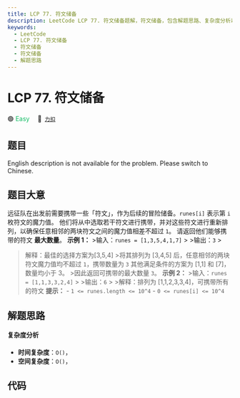 ```yaml
---
title: LCP 77. 符文储备
description: LeetCode LCP 77. 符文储备题解，符文储备，包含解题思路、复杂度分析以及完整的 JavaScript 代码实现。
keywords:
  - LeetCode
  - LCP 77. 符文储备
  - 符文储备
  - 符文储备
  - 解题思路
---
```


# LCP 77. 符文储备

🟢 <font color=#15bd66>Easy</font>&emsp; 🔗&ensp;[`力扣`](https://leetcode.cn/problems/W2ZX4X)

## 题目

English description is not available for the problem. Please switch to
Chinese.


## 题目大意

远征队在出发前需要携带一些「符文」，作为后续的冒险储备。`runes[i]` 表示第 `i` 枚符文的魔力值。
他们将从中选取若干符文进行携带，并对这些符文进行重新排列，以确保任意相邻的两块符文之间的魔力值相差不超过 `1`。 请返回他们能够携带的符文
**最大数量**。 **示例 1：** >输入：`runes = [1,3,5,4,1,7]` > >输出：`3` >
>解释：最佳的选择方案为[3,5,4] >将其排列为 [3,4,5] 后，任意相邻的两块符文魔力值均不超过 `1`，携带数量为 `3`
>其他满足条件的方案为 [1,1] 和 [7]，数量均小于 3。 >因此返回可携带的最大数量 `3`。 **示例 2：** >输入：`runes =
[1,1,3,3,2,4]` > >输出：`6` > >解释：排列为 [1,1,2,3,3,4]，可携带所有的符文 **提示：** \- `1 <=
runes.length <= 10^4` \- `0 <= runes[i] <= 10^4`


## 解题思路

#### 复杂度分析

- **时间复杂度**：`O()`，
- **空间复杂度**：`O()`，

## 代码

```javascript

```